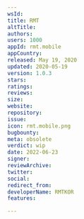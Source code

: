 ```yaml
---
wsId: 
title: RMT
altTitle: 
authors: 
users: 1000
appId: rmt.mobile
appCountry: 
released: May 19, 2020
updated: 2020-05-19
version: 1.0.3
stars: 
ratings: 
reviews: 
size: 
website: 
repository: 
issue: 
icon: rmt.mobile.png
bugbounty: 
meta: obsolete
verdict: wip
date: 2022-06-23
signer: 
reviewArchive: 
twitter: 
social: 
redirect_from: 
developerName: RMTKOR
features: 

---
```


